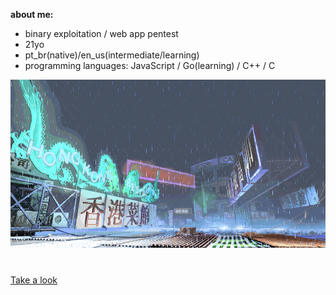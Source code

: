**about me:**
- binary exploitation / web app pentest
- 21yo
- pt_br(native)/en_us(intermediate/learning)
- programming languages: JavaScript / Go(learning) / C++ / C

![sf3-yang-stage](sf3-3rd-strike-yang-stage-hongkong.gif)
#

[Take a look](https://kajiki0.github.io/portfolio/)


